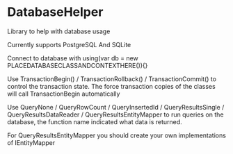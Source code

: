 # DatabaseHelper
Library to help with database usage

Currently supports PostgreSQL And SQLite

Connect to database with
using(var db = new PLACEDATABASECLASSANDCONTEXTHERE()){}

Use TransactionBegin() / TransactionRollback() / TransactionCommit() to control the transaction state.
The force transaction copies of the classes will call TransactionBegin automatically

Use QueryNone / QueryRowCount / QueryInsertedId / QueryResultsSingle / QueryResultsDataReader / QueryResultsEntityMapper
to run queries on the database, the function name indicated what data is returned.

For QueryResultsEntityMapper you should create your own implementations of IEntityMapper
